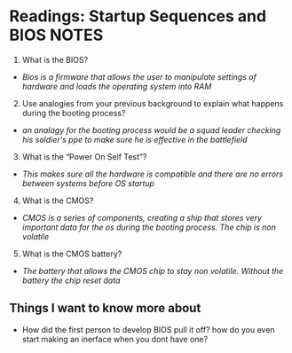 # Readings: Startup Sequences and BIOS NOTES
1. What is the BIOS?
- *Bios is a firmware that allows the user to manipulate settings of hardware  and loads the operating system into RAM*
2. Use analogies from your previous background to explain what happens during the booting process?
- *an analagy for the booting process would be a squad leader checking his soldier's ppe to make sure he is effective in the battlefield*
3. What is the “Power On Self Test”?
- *This makes sure all the hardware is compatible and there are no errors between systems before OS startup*
4. What is the CMOS?
- *CMOS is a series of components, creating a ship that stores very important data for the os during the booting process. The chip is non volatile*
5. What is the CMOS battery?
- *The battery that allows the CMOS chip to stay non volatile. Without the battery the chip reset data*
## Things I want to know more about
* How did the first person to develop BIOS pull it off? how do you even start making an inerface when you dont have one?
